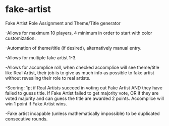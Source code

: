# fake-artist
Fake Artist Role Assignment and Theme/Title generator


-Allows for maximum 10 players, 4 minimum in order to start with color customization.

-Automation of theme/title (if desired), alternatively manual entry.

-Allows for multiple fake artist 1-3.

-Allows for accomplice roll, when checked accomplice will see theme/title like Real Artist, their job is to give as much info as possible to fake artist without revealing their role to real artists.

-Scoring: 1pt if Real Artists succeed in voting out Fake Artist AND they have failed to guess title. If Fake Artist failed to get majority vote, OR if they are voted majority and can guess the title are awarded 2 points.  Accomplice will win 1 point if Fake Artist wins.

-Fake artist incapable (unless mathematically impossible) to be duplicated consecutive rounds.
